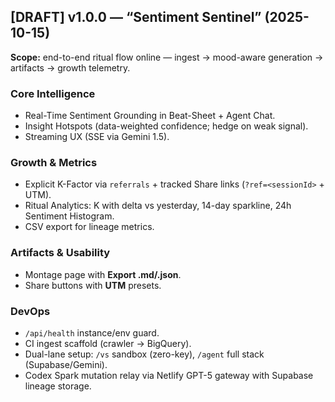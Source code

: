 ## [DRAFT] v1.0.0 — “Sentiment Sentinel” (2025-10-15)

**Scope:** end-to-end ritual flow online — ingest → mood-aware generation → artifacts → growth telemetry.

### Core Intelligence
- Real-Time Sentiment Grounding in Beat-Sheet + Agent Chat.
- Insight Hotspots (data-weighted confidence; hedge on weak signal).
- Streaming UX (SSE via Gemini 1.5).

### Growth & Metrics
- Explicit K-Factor via `referrals` + tracked Share links (`?ref=<sessionId>` + UTM).
- Ritual Analytics: K with delta vs yesterday, 14-day sparkline, 24h Sentiment Histogram.
- CSV export for lineage metrics.

### Artifacts & Usability
- Montage page with **Export .md/.json**.
- Share buttons with **UTM** presets.

### DevOps
- `/api/health` instance/env guard.
- CI ingest scaffold (crawler → BigQuery).
- Dual-lane setup: `/vs` sandbox (zero-key), `/agent` full stack (Supabase/Gemini).
- Codex Spark mutation relay via Netlify GPT-5 gateway with Supabase lineage storage.
